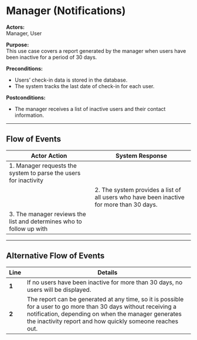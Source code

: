 # Manager (Notifications)  

**Actors:**  
Manager, User  

**Purpose:**  
This use case covers a report generated by the manager when users have been inactive for a period of 30 days.  

**Preconditions:**  
* Users’ check-in data is stored in the database.  
* The system tracks the last date of check-in for each user.  

**Postconditions:**  
* The manager receives a list of inactive users and their contact information.  

---

## Flow of Events

| **Actor Action** | **System Response** |
|------------------|---------------------|
| 1. Manager requests the system to parse the users for inactivity ||
||2.  The system provides a list of all users who have been inactive for more than 30 days. |
| 3. The manager reviews the list and determines who to follow up with | |

---

## Alternative Flow of Events

| **Line** | **Details** |
|----------|-------------|
| **1** | If no users have been inactive for more than 30 days, no users will be displayed. |
| **2** | The report can be generated at any time, so it is possible for a user to go more than 30 days without receiving a notification, depending on when the manager generates the inactivity report and how quickly someone reaches out. |

